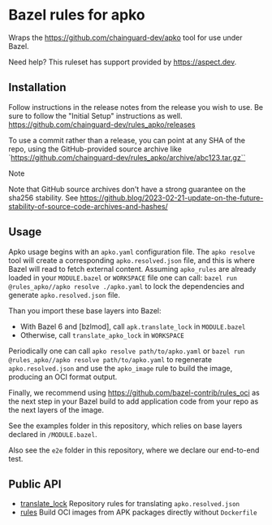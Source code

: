 # Bazel rules for apko

Wraps the https://github.com/chainguard-dev/apko tool for use under Bazel.

Need help? This ruleset has support provided by <https://aspect.dev>.

## Installation

Follow instructions in the release notes from the release you wish to use.
Be sure to follow the "Initial Setup" instructions as well.
<https://github.com/chainguard-dev/rules_apko/releases>

To use a commit rather than a release, you can point at any SHA of the repo,
using the GitHub-provided source archive like
`https://github.com/chainguard-dev/rules_apko/archive/abc123.tar.gz``

> [!NOTE]  
> Note that GitHub source archives don't have a strong guarantee on the sha256 stability.
> See https://github.blog/2023-02-21-update-on-the-future-stability-of-source-code-archives-and-hashes/

## Usage

Apko usage begins with an `apko.yaml` configuration file. The `apko resolve` tool will create a corresponding
`apko.resolved.json` file, and this is where Bazel will read to fetch external content.
Assuming `apko_rules` are already loaded in your `MODULE.bazel` or `WORKSPACE` file one can call:
`bazel run @rules_apko//apko resolve ./apko.yaml` to lock the dependencies and generate `apko.resolved.json` file.

Than you import these base layers into Bazel:

- With Bazel 6 and [bzlmod], call `apk.translate_lock` in `MODULE.bazel`
- Otherwise, call `translate_apko_lock` in `WORKSPACE`

Periodically one can call `apko resolve path/to/apko.yaml` or `bazel run @rules_apko//apko resolve path/to/apko.yaml`
to regenerate `apko.resolved.json` and use the `apko_image` rule to build the image, producing an OCI format output.

Finally, we recommend using <https://github.com/bazel-contrib/rules_oci> as the next step in your Bazel build
to add application code from your repo as the next layers of the image.

See the examples folder in this repository, which relies on base layers declared in `/MODULE.bazel`.

Also see the `e2e` folder in this repository, where we declare our end-to-end test.

## Public API

- [translate_lock](./docs/translate_lock.md) Repository rules for translating `apko.resolved.json`
- [rules](./docs/rules.md) Build OCI images from APK packages directly without `Dockerfile`
